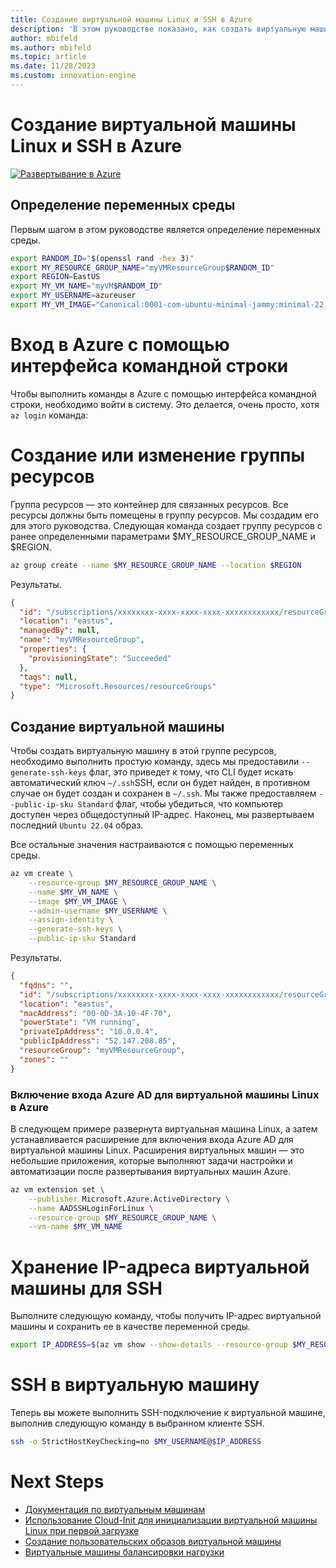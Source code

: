 ```yaml
---
title: Создание виртуальной машины Linux и SSH в Azure
description: 'В этом руководстве показано, как создать виртуальную машину Linux и SSH в Azure.'
author: mbifeld
ms.author: mbifeld
ms.topic: article
ms.date: 11/28/2023
ms.custom: innovation-engine
---
```


# Создание виртуальной машины Linux и SSH в Azure

[![Развертывание в Azure](https://aka.ms/deploytoazurebutton)](https://portal.azure.com/?Microsoft_Azure_CloudNative_clientoptimizations=false&feature.canmodifyextensions=true#view/Microsoft_Azure_CloudNative/SubscriptionSelectionPage.ReactView/tutorialKey/CreateLinuxVMAndSSH)


## Определение переменных среды

Первым шагом в этом руководстве является определение переменных среды.

```bash
export RANDOM_ID="$(openssl rand -hex 3)"
export MY_RESOURCE_GROUP_NAME="myVMResourceGroup$RANDOM_ID"
export REGION=EastUS
export MY_VM_NAME="myVM$RANDOM_ID"
export MY_USERNAME=azureuser
export MY_VM_IMAGE="Canonical:0001-com-ubuntu-minimal-jammy:minimal-22_04-lts-gen2:latest"
```

# Вход в Azure с помощью интерфейса командной строки

Чтобы выполнить команды в Azure с помощью интерфейса командной строки, необходимо войти в систему. Это делается, очень просто, хотя `az login` команда:

# Создание или изменение группы ресурсов

Группа ресурсов — это контейнер для связанных ресурсов. Все ресурсы должны быть помещены в группу ресурсов. Мы создадим его для этого руководства. Следующая команда создает группу ресурсов с ранее определенными параметрами $MY_RESOURCE_GROUP_NAME и $REGION.

```bash
az group create --name $MY_RESOURCE_GROUP_NAME --location $REGION
```

Результаты.

<!-- expected_similarity=0.3 -->
```json   
{
  "id": "/subscriptions/xxxxxxxx-xxxx-xxxx-xxxx-xxxxxxxxxxxx/resourceGroups/myVMResourceGroup",
  "location": "eastus",
  "managedBy": null,
  "name": "myVMResourceGroup",
  "properties": {
    "provisioningState": "Succeeded"
  },
  "tags": null,
  "type": "Microsoft.Resources/resourceGroups"
}
```

## Создание виртуальной машины

Чтобы создать виртуальную машину в этой группе ресурсов, необходимо выполнить простую команду, здесь мы предоставили `--generate-ssh-keys` флаг, это приведет к тому, что CLI будет искать автоматический ключ `~/.ssh`SSH, если он будет найден, в противном случае он будет создан и сохранен в `~/.ssh`. Мы также предоставляем `--public-ip-sku Standard` флаг, чтобы убедиться, что компьютер доступен через общедоступный IP-адрес. Наконец, мы развертываем последний `Ubuntu 22.04` образ. 

Все остальные значения настраиваются с помощью переменных среды.

```bash
az vm create \
    --resource-group $MY_RESOURCE_GROUP_NAME \
    --name $MY_VM_NAME \
    --image $MY_VM_IMAGE \
    --admin-username $MY_USERNAME \
    --assign-identity \
    --generate-ssh-keys \
    --public-ip-sku Standard
```

Результаты.

<!-- expected_similarity=0.3 -->
```json
{
  "fqdns": "",
  "id": "/subscriptions/xxxxxxxx-xxxx-xxxx-xxxx-xxxxxxxxxxxx/resourceGroups/myVMResourceGroup/providers/Microsoft.Compute/virtualMachines/myVM",
  "location": "eastus",
  "macAddress": "00-0D-3A-10-4F-70",
  "powerState": "VM running",
  "privateIpAddress": "10.0.0.4",
  "publicIpAddress": "52.147.208.85",
  "resourceGroup": "myVMResourceGroup",
  "zones": ""
}
```

### Включение входа Azure AD для виртуальной машины Linux в Azure

В следующем примере развернута виртуальная машина Linux, а затем устанавливается расширение для включения входа Azure AD для виртуальной машины Linux. Расширения виртуальных машин — это небольшие приложения, которые выполняют задачи настройки и автоматизации после развертывания виртуальных машин Azure.

```bash
az vm extension set \
    --publisher Microsoft.Azure.ActiveDirectory \
    --name AADSSHLoginForLinux \
    --resource-group $MY_RESOURCE_GROUP_NAME \
    --vm-name $MY_VM_NAME
```

# Хранение IP-адреса виртуальной машины для SSH
Выполните следующую команду, чтобы получить IP-адрес виртуальной машины и сохранить ее в качестве переменной среды.

```bash
export IP_ADDRESS=$(az vm show --show-details --resource-group $MY_RESOURCE_GROUP_NAME --name $MY_VM_NAME --query publicIps --output tsv)
```

# SSH в виртуальную машину

<!--## Export the SSH configuration for use with SSH clients that support OpenSSH & SSH into the VM.
Login to Azure Linux VMs with Azure AD supports exporting the OpenSSH certificate and configuration. That means you can use any SSH clients that support OpenSSH-based certificates to sign in through Azure AD. The following example exports the configuration for all IP addresses assigned to the VM:-->

<!--
```bash
yes | az ssh config --file ~/.ssh/config --name $MY_VM_NAME --resource-group $MY_RESOURCE_GROUP_NAME
```
-->

Теперь вы можете выполнить SSH-подключение к виртуальной машине, выполнив следующую команду в выбранном клиенте SSH.

```bash
ssh -o StrictHostKeyChecking=no $MY_USERNAME@$IP_ADDRESS
```

# Next Steps

* [Документация по виртуальным машинам](https://learn.microsoft.com/azure/virtual-machines/)
* [Использование Cloud-Init для инициализации виртуальной машины Linux при первой загрузке](https://learn.microsoft.com/azure/virtual-machines/linux/tutorial-automate-vm-deployment)
* [Создание пользовательских образов виртуальной машины](https://learn.microsoft.com/azure/virtual-machines/linux/tutorial-custom-images)
* [Виртуальные машины балансировки нагрузки](https://learn.microsoft.com/azure/load-balancer/quickstart-load-balancer-standard-public-cli)
